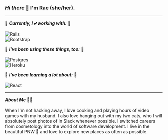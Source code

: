 ### *Hi there* 👋 I'm Rae (she/her).

---
🌿 ***Currently, I 💕 working with:*** 🌿
<br>
<br>
![Rails](https://img.shields.io/badge/rails-%23CC0000.svg?style=for-the-badge&logo=ruby-on-rails&logoColor=white)<br> 
![Bootstrap](https://img.shields.io/badge/bootstrap-%23563D7C.svg?style=for-the-badge&logo=bootstrap&logoColor=white)
<br>

🌿 ***I've been using these things, too:*** 🌿
<br>
<br>
![Postgres](https://img.shields.io/badge/postgres-%23316192.svg?style=for-the-badge&logo=postgresql&logoColor=white) <br>
![Heroku](https://img.shields.io/badge/heroku-%23430098.svg?style=for-the-badge&logo=heroku&logoColor=white)

🌿 ***I've been learning a lot about:*** 🌿
<br>
<br>
![React](https://img.shields.io/badge/react-%2320232a.svg?style=for-the-badge&logo=react&logoColor=%2361DAFB)<br>

---
***About Me*** 👩‍💻
<br>
<br>
When I'm not hacking away, I love cooking and playing hours of video games with my husband. I also love hanging out with my two cats, who I will absolutely post photos of in Slack whenever possible. I switched careers from cosmetology into the world of software development. I live in the beautiful PNW 🌲 and love to explore new places as often as possible. 

<!--
**rae-stanton/rae-stanton** is a ✨ _special_ ✨ repository because its `README.md` (this file) appears on your GitHub profile.

Here are some ideas to get you started:

- 🔭 I’m currently working on ...
- 🌱 I’m currently learning ...
- 👯 I’m looking to collaborate on ...
- 🤔 I’m looking for help with ...
- 💬 Ask me about ...
- 📫 How to reach me: ...
- 😄 Pronouns: ...
- ⚡ Fun fact: ...
-->
